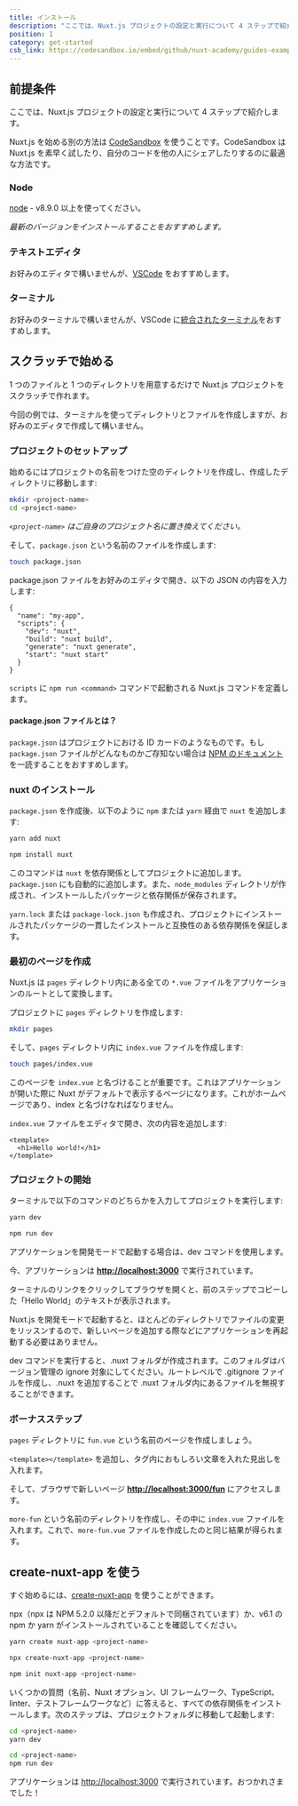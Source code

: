 ```yaml
---
title: インストール
description: "ここでは、Nuxt.js プロジェクトの設定と実行について 4 ステップで紹介します。"
position: 1
category: get-started
csb_link: https://codesandbox.io/embed/github/nuxt-academy/guides-examples/tree/master/01_get_started/01_installation?fontsize=14&hidenavigation=1&theme=dark
---
```


## 前提条件

ここでは、Nuxt.js プロジェクトの設定と実行について 4 ステップで紹介します。

<base-alert type="info">

Nuxt.js を始める別の方法は [CodeSandbox](https://template.nuxtjs.org) を使うことです。CodeSandbox は Nuxt.js を素早く試したり、自分のコードを他の人にシェアしたりするのに最適な方法です。

</base-alert>

### Node

[node](https://nodejs.org/en/download/) - v8.9.0 以上を使ってください。

_最新のバージョンをインストールすることをおすすめします。_

### テキストエディタ

お好みのエディタで構いませんが、[VSCode](https://code.visualstudio.com/) をおすすめします。

### ターミナル

お好みのターミナルで構いませんが、VSCode に[統合されたターミナル](https://code.visualstudio.com/docs/editor/integrated-terminal)をおすすめします。

## スクラッチで始める

1 つのファイルと 1 つのディレクトリを用意するだけで Nuxt.js プロジェクトをスクラッチで作れます。

今回の例では、ターミナルを使ってディレクトリとファイルを作成しますが、お好みのエディタで作成して構いません。

### プロジェクトのセットアップ

始めるにはプロジェクトの名前をつけた空のディレクトリを作成し、作成したディレクトリに移動します:

```bash
mkdir <project-name>
cd <project-name>
```

_`<project-name>` はご自身のプロジェクト名に置き換えてください。_

そして、`package.json` という名前のファイルを作成します:

```bash
touch package.json
```

package.json ファイルをお好みのエディタで開き、以下の JSON の内容を入力します:

```json{}[package.json]
{
  "name": "my-app",
  "scripts": {
    "dev": "nuxt",
    "build": "nuxt build",
    "generate": "nuxt generate",
    "start": "nuxt start"
  }
}
```

`scripts` に `npm run <command>` コマンドで起動される Nuxt.js コマンドを定義します。

#### **package.json ファイルとは？**

`package.json` はプロジェクトにおける ID カードのようなものです。もし `package.json` ファイルがどんなものかご存知ない場合は [NPM のドキュメント](https://docs.npmjs.com/creating-a-package-json-file)を一読することをおすすめします。

### nuxt のインストール

`package.json` を作成後、以下のように `npm` または `yarn` 経由で `nuxt` を追加します:

<code-group>
  <code-block label="Yarn" active>

```bash
yarn add nuxt
```

  </code-block>
  <code-block label="NPM">

```bash
npm install nuxt
```

  </code-block>
</code-group>

このコマンドは `nuxt` を依存関係としてプロジェクトに追加します。`package.json` にも自動的に追加します。また、`node_modules` ディレクトリが作成され、インストールしたパッケージと依存関係が保存されます。

<base-alert type="info">

`yarn.lock` または `package-lock.json` も作成され、プロジェクトにインストールされたパッケージの一貫したインストールと互換性のある依存関係を保証します。

</base-alert>

### 最初のページを作成

Nuxt.js は `pages` ディレクトリ内にある全ての `*.vue` ファイルをアプリケーションのルートとして変換します。

プロジェクトに `pages` ディレクトリを作成します:

```bash
mkdir pages
```

そして、`pages` ディレクトリ内に `index.vue` ファイルを作成します:

```bash
touch pages/index.vue
```

このページを `index.vue` と名づけることが重要です。これはアプリケーションが開いた際に Nuxt がデフォルトで表示するページになります。これがホームページであり、index と名づけなればなりません。

`index.vue` ファイルをエディタで開き、次の内容を追加します:

```html{}[pages/index.vue]
<template>
  <h1>Hello world!</h1>
</template>
```

### プロジェクトの開始

ターミナルで以下のコマンドのどちらかを入力してプロジェクトを実行します:

<code-group>
  <code-block label="Yarn" active>

```bash
yarn dev
```

  </code-block>
  <code-block label="NPM">

```bash
npm run dev
```

  </code-block>
</code-group>

<base-alert type="info">

アプリケーションを開発モードで起動する場合は、dev コマンドを使用します。

</base-alert>

今、アプリケーションは **[http://localhost:3000](http://localhost:3000/)** で実行されています。

ターミナルのリンクをクリックしてブラウザを開くと、前のステップでコピーした「Hello World」のテキストが表示されます。

<base-alert type="info">

Nuxt.js を開発モードで起動すると、ほとんどのディレクトリでファイルの変更をリッスンするので、新しいページを追加する際などにアプリケーションを再起動する必要はありません。

</base-alert>

<base-alert type="warning">

dev コマンドを実行すると、.nuxt フォルダが作成されます。このフォルダはバージョン管理の ignore 対象にしてください。ルートレベルで .gitignore ファイルを作成し、.nuxt を追加することで .nuxt フォルダ内にあるファイルを無視することができます。

</base-alert>

### ボーナスステップ

`pages` ディレクトリに `fun.vue` という名前のページを作成しましょう。

`<template></template>` を追加し、タグ内におもしろい文章を入れた見出しを入れます。

そして、ブラウザで新しいページ **[http://localhost:3000/fun](http://localhost:3000/fun)** にアクセスします。

<base-alert type="info">

`more-fun` という名前のディレクトリを作成し、その中に `index.vue` ファイルを入れます。これで、`more-fun.vue` ファイルを作成したのと同じ結果が得られます。

</base-alert>

<app-modal>
  <code-sandbox  :src="csb_link"></code-sandbox>
</app-modal>

## create-nuxt-app を使う

すぐ始めるには、[create-nuxt-app](https://github.com/nuxt/create-nuxt-app) を使うことができます。

npx（npx は NPM 5.2.0 以降だとデフォルトで同梱されています）か、v6.1 の npm か yarn がインストールされていることを確認してください。

<code-group>
  <code-block label="Yarn" active>

```bash
yarn create nuxt-app <project-name>
```

  </code-block>
  <code-block label="NPX">

```bash
npx create-nuxt-app <project-name>
```

  </code-block>
    <code-block label="NPM">

```bash
npm init nuxt-app <project-name>
```

  </code-block>

</code-group>

いくつかの質問（名前、Nuxt オプション、UI フレームワーク、TypeScript、linter、テストフレームワークなど）に答えると、すべての依存関係をインストールします。次のステップは、プロジェクトフォルダに移動して起動します:

<code-group>
  <code-block label="Yarn" active>

```bash
cd <project-name>
yarn dev
```

  </code-block>
  <code-block label="NPM">

```bash
cd <project-name>
npm run dev
```

  </code-block>
</code-group>

アプリケーションは [http://localhost:3000](http://localhost:3000) で実行されています。おつかれさまでした！
